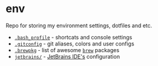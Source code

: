 # env
Repo for storing my environment settings, dotfiles and etc.

* [`.bash_profile`](https://github.com/Drapegnik/env/blob/master/.bash_profile) - shortcats and console settings
* [`.gitconfig`](https://github.com/Drapegnik/env/blob/master/.gitconfig) - git aliases, colors and user configs
* [`.brewpkg`](https://github.com/Drapegnik/env/blob/master/.brewpkg) - list of awesome [`brew`](https://brew.sh/) packages
* [`jetbrains/`](/jetbrains) - [JetBrains IDE's](https://www.jetbrains.com/products.html) configuration
